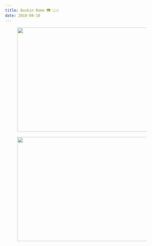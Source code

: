 ```yaml
---
title: Buskin Rome 📷 🇮🇹
date: 2018-08-18
---
```


<center><figure class="kg-card kg-image-card"><img src="/img/87BuskinRome------.jpg" class="kg-image" alt loading="lazy" width="608" height="341" srcset="/img/87BuskinRome------.jpg 600w, /img/87BuskinRome------.jpg 608w"></figure><figure class="kg-card kg-image-card"><img src="/img/88BuskinRome------.jpg" class="kg-image" alt loading="lazy" width="608" height="341" srcset="/img/88BuskinRome------.jpg 600w, /img/88BuskinRome------.jpg 608w"></figure></center>
